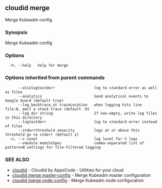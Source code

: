 ## cloudid merge

Merge Kubeadm config

### Synopsis


Merge Kubeadm config

### Options

```
  -h, --help   help for merge
```

### Options inherited from parent commands

```
      --alsologtostderr                  log to standard error as well as files
      --analytics                        Send analytical events to Google Guard (default true)
      --log_backtrace_at traceLocation   when logging hits line file:N, emit a stack trace (default :0)
      --log_dir string                   If non-empty, write log files in this directory
      --logtostderr                      log to standard error instead of files
      --stderrthreshold severity         logs at or above this threshold go to stderr (default 2)
  -v, --v Level                          log level for V logs
      --vmodule moduleSpec               comma-separated list of pattern=N settings for file-filtered logging
```

### SEE ALSO
* [cloudid](cloudid.md)	 - Cloudid by AppsCode - Utilities for your cloud
* [cloudid merge master-config](cloudid_merge_master-config.md)	 - Merge Kubeadm master configuration
* [cloudid merge node-config](cloudid_merge_node-config.md)	 - Merge Kubeadm node configuration


